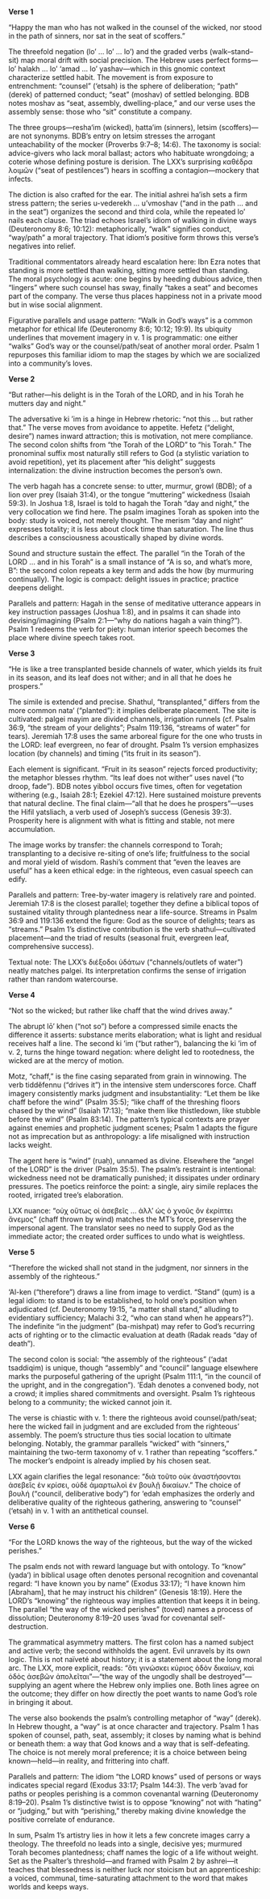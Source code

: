 **Verse 1**

“Happy the man who has not walked in the counsel of the wicked, nor stood in the path of sinners, nor sat in the seat of scoffers.”

The threefold negation (lo’ … lo’ … lo’) and the graded verbs (walk–stand–sit) map moral drift with social precision. The Hebrew uses perfect forms—lo’ halakh … lo’ ‘amad … lo’ yashav—which in this gnomic context characterize settled habit. The movement is from exposure to entrenchment: “counsel” (‘etsah) is the sphere of deliberation; “path” (derek) of patterned conduct; “seat” (moshav) of settled belonging. BDB notes moshav as “seat, assembly, dwelling-place,” and our verse uses the assembly sense: those who “sit” constitute a company.

The three groups—resha‘im (wicked), ḥatta’im (sinners), letsim (scoffers)—are not synonyms. BDB’s entry on letsim stresses the arrogant unteachability of the mocker (Proverbs 9:7–8; 14:6). The taxonomy is social: advice-givers who lack moral ballast; actors who habituate wrongdoing; a coterie whose defining posture is derision. The LXX’s surprising καθέδρα λοιμῶν (“seat of pestilences”) hears in scoffing a contagion—mockery that infects.

The diction is also crafted for the ear. The initial ashrei ha’ish sets a firm stress pattern; the series u-vederekh … u’vmoshav (“and in the path … and in the seat”) organizes the second and third cola, while the repeated lo’ nails each clause. The triad echoes Israel’s idiom of walking in divine ways (Deuteronomy 8:6; 10:12): metaphorically, “walk” signifies conduct, “way/path” a moral trajectory. That idiom’s positive form throws this verse’s negatives into relief.

Traditional commentators already heard escalation here: Ibn Ezra notes that standing is more settled than walking, sitting more settled than standing. The moral psychology is acute: one begins by heeding dubious advice, then “lingers” where such counsel has sway, finally “takes a seat” and becomes part of the company. The verse thus places happiness not in a private mood but in wise social alignment.

Figurative parallels and usage pattern: “Walk in God’s ways” is a common metaphor for ethical life (Deuteronomy 8:6; 10:12; 19:9). Its ubiquity underlines that movement imagery in v. 1 is programmatic: one either “walks” God’s way or the counsel/path/seat of another moral order. Psalm 1 repurposes this familiar idiom to map the stages by which we are socialized into a community’s loves.

**Verse 2**

“But rather—his delight is in the Torah of the LORD, and in his Torah he mutters day and night.”

The adversative ki ’im is a hinge in Hebrew rhetoric: “not this … but rather that.” The verse moves from avoidance to appetite. Ḥefetz (“delight, desire”) names inward attraction; this is motivation, not mere compliance. The second colon shifts from “the Torah of the LORD” to “his Torah.” The pronominal suffix most naturally still refers to God (a stylistic variation to avoid repetition), yet its placement after “his delight” suggests internalization: the divine instruction becomes the person’s own.

The verb hagah has a concrete sense: to utter, murmur, growl (BDB); of a lion over prey (Isaiah 31:4), or the tongue “muttering” wickedness (Isaiah 59:3). In Joshua 1:8, Israel is told to hagah the Torah “day and night,” the very collocation we find here. The psalm imagines Torah as spoken into the body: study is voiced, not merely thought. The merism “day and night” expresses totality; it is less about clock time than saturation. The line thus describes a consciousness acoustically shaped by divine words.

Sound and structure sustain the effect. The parallel “in the Torah of the LORD … and in his Torah” is a small instance of “A is so, and what’s more, B”: the second colon repeats a key term and adds the how (by murmuring continually). The logic is compact: delight issues in practice; practice deepens delight.

Parallels and pattern: Hagah in the sense of meditative utterance appears in key instruction passages (Joshua 1:8), and in psalms it can shade into devising/imagining (Psalm 2:1—“why do nations hagah a vain thing?”). Psalm 1 redeems the verb for piety: human interior speech becomes the place where divine speech takes root.

**Verse 3**

“He is like a tree transplanted beside channels of water, which yields its fruit in its season, and its leaf does not wither; and in all that he does he prospers.”

The simile is extended and precise. Shathul, “transplanted,” differs from the more common nata‘ (“planted”): it implies deliberate placement. The site is cultivated: palgei mayim are divided channels, irrigation runnels (cf. Psalm 36:9, “the stream of your delights”; Psalm 119:136, “streams of water” for tears). Jeremiah 17:8 uses the same arboreal figure for the one who trusts in the LORD: leaf evergreen, no fear of drought. Psalm 1’s version emphasizes location (by channels) and timing (“its fruit in its season”).

Each element is significant. “Fruit in its season” rejects forced productivity; the metaphor blesses rhythm. “Its leaf does not wither” uses navel (“to droop, fade”). BDB notes yibbol occurs five times, often for vegetation withering (e.g., Isaiah 28:1; Ezekiel 47:12). Here sustained moisture prevents that natural decline. The final claim—“all that he does he prospers”—uses the Hifil yatsliach, a verb used of Joseph’s success (Genesis 39:3). Prosperity here is alignment with what is fitting and stable, not mere accumulation.

The image works by transfer: the channels correspond to Torah; transplanting to a decisive re-siting of one’s life; fruitfulness to the social and moral yield of wisdom. Rashi’s comment that “even the leaves are useful” has a keen ethical edge: in the righteous, even casual speech can edify.

Parallels and pattern: Tree-by-water imagery is relatively rare and pointed. Jeremiah 17:8 is the closest parallel; together they define a biblical topos of sustained vitality through plantedness near a life-source. Streams in Psalm 36:9 and 119:136 extend the figure: God as the source of delights; tears as “streams.” Psalm 1’s distinctive contribution is the verb shathul—cultivated placement—and the triad of results (seasonal fruit, evergreen leaf, comprehensive success).

Textual note: The LXX’s διέξοδοι ὑδάτων (“channels/outlets of water”) neatly matches palgei. Its interpretation confirms the sense of irrigation rather than random watercourse.

**Verse 4**

“Not so the wicked; but rather like chaff that the wind drives away.”

The abrupt lō’ khen (“not so”) before a compressed simile enacts the difference it asserts: substance merits elaboration; what is light and residual receives half a line. The second ki ’im (“but rather”), balancing the ki ’im of v. 2, turns the hinge toward negation: where delight led to rootedness, the wicked are at the mercy of motion.

Motz, “chaff,” is the fine casing separated from grain in winnowing. The verb tiddĕfennu (“drives it”) in the intensive stem underscores force. Chaff imagery consistently marks judgment and insubstantiality: “Let them be like chaff before the wind” (Psalm 35:5); “like chaff of the threshing floors chased by the wind” (Isaiah 17:13); “make them like thistledown, like stubble before the wind” (Psalm 83:14). The pattern’s typical contexts are prayer against enemies and prophetic judgment scenes; Psalm 1 adapts the figure not as imprecation but as anthropology: a life misaligned with instruction lacks weight.

The agent here is “wind” (ruaḥ), unnamed as divine. Elsewhere the “angel of the LORD” is the driver (Psalm 35:5). The psalm’s restraint is intentional: wickedness need not be dramatically punished; it dissipates under ordinary pressures. The poetics reinforce the point: a single, airy simile replaces the rooted, irrigated tree’s elaboration.

LXX nuance: “οὐχ οὕτως οἱ ἀσεβεῖς … ἀλλ’ ὡς ὁ χνοῦς ὃν ἐκρίπτει ἄνεμος” (chaff thrown by wind) matches the MT’s force, preserving the impersonal agent. The translator sees no need to supply God as the immediate actor; the created order suffices to undo what is weightless.

**Verse 5**

“Therefore the wicked shall not stand in the judgment, nor sinners in the assembly of the righteous.”

‘Al-ken (“therefore”) draws a line from image to verdict. “Stand” (qum) is a legal idiom: to stand is to be established, to hold one’s position when adjudicated (cf. Deuteronomy 19:15, “a matter shall stand,” alluding to evidentiary sufficiency; Malachi 3:2, “who can stand when he appears?”). The indefinite “in the judgment” (ba-mishpat) may refer to God’s recurring acts of righting or to the climactic evaluation at death (Radak reads “day of death”).

The second colon is social: “the assembly of the righteous” (‘adat tsaddiqim) is unique, though “assembly” and “council” language elsewhere marks the purposeful gathering of the upright (Psalm 111:1, “in the council of the upright, and in the congregation”). ’Edah denotes a convened body, not a crowd; it implies shared commitments and oversight. Psalm 1’s righteous belong to a community; the wicked cannot join it.

The verse is chiastic with v. 1: there the righteous avoid counsel/path/seat; here the wicked fail in judgment and are excluded from the righteous’ assembly. The poem’s structure thus ties social location to ultimate belonging. Notably, the grammar parallels “wicked” with “sinners,” maintaining the two-term taxonomy of v. 1 rather than repeating “scoffers.” The mocker’s endpoint is already implied by his chosen seat.

LXX again clarifies the legal resonance: “διὰ τοῦτο οὐκ ἀναστήσονται ἀσεβεῖς ἐν κρίσει, οὐδὲ ἁμαρτωλοὶ ἐν βουλῇ δικαίων.” The choice of βουλή (“council, deliberative body”) for ‘edah emphasizes the orderly and deliberative quality of the righteous gathering, answering to “counsel” (‘etsah) in v. 1 with an antithetical counsel.

**Verse 6**

“For the LORD knows the way of the righteous, but the way of the wicked perishes.”

The psalm ends not with reward language but with ontology. To “know” (yada‘) in biblical usage often denotes personal recognition and covenantal regard: “I have known you by name” (Exodus 33:17); “I have known him [Abraham], that he may instruct his children” (Genesis 18:19). Here the LORD’s “knowing” the righteous way implies attention that keeps it in being. The parallel “the way of the wicked perishes” (toved) names a process of dissolution; Deuteronomy 8:19–20 uses ’avad for covenantal self-destruction.

The grammatical asymmetry matters. The first colon has a named subject and active verb; the second withholds the agent. Evil unravels by its own logic. This is not naïveté about history; it is a statement about the long moral arc. The LXX, more explicit, reads: “ὅτι γινώσκει κύριος ὁδὸν δικαίων, καὶ ὁδὸς ἀσεβῶν ἀπολεῖται”—“the way of the ungodly shall be destroyed”—supplying an agent where the Hebrew only implies one. Both lines agree on the outcome; they differ on how directly the poet wants to name God’s role in bringing it about.

The verse also bookends the psalm’s controlling metaphor of “way” (derek). In Hebrew thought, a “way” is at once character and trajectory. Psalm 1 has spoken of counsel, path, seat, assembly; it closes by naming what is behind or beneath them: a way that God knows and a way that is self-defeating. The choice is not merely moral preference; it is a choice between being known—held—in reality, and frittering into chaff.

Parallels and pattern: The idiom “the LORD knows” used of persons or ways indicates special regard (Exodus 33:17; Psalm 144:3). The verb ’avad for paths or peoples perishing is a common covenantal warning (Deuteronomy 8:19–20). Psalm 1’s distinctive twist is to oppose “knowing” not with “hating” or “judging,” but with “perishing,” thereby making divine knowledge the positive correlate of endurance.


In sum, Psalm 1’s artistry lies in how it lets a few concrete images carry a theology. The threefold no leads into a single, decisive yes; murmured Torah becomes plantedness; chaff names the logic of a life without weight. Set as the Psalter’s threshold—and framed with Psalm 2 by ashrei—it teaches that blessedness is neither luck nor stoicism but an apprenticeship: a voiced, communal, time-saturating attachment to the word that makes worlds and keeps ways.